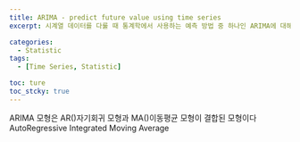 ```yaml
---
title: ARIMA - predict future value using time series
excerpt: 시계열 데이터를 다룰 때 통계학에서 사용하는 예측 방법 중 하나인 ARIMA에 대해 알아본다

categories:
  - Statistic
tags:
  - [Time Series, Statistic]

toc: ture
toc_stcky: true
---
```



ARIMA 모형은 AR()자기회귀 모형과 MA()이동평균 모형이 결합된 모형이다
AutoRegressive Integrated Moving Average







